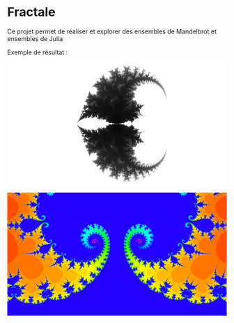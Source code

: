 # Fractale

Ce projet permet de réaliser et explorer des ensembles de Mandelbrot et ensembles de Julia

Exemple de résultat :

![test](Fractale-Mandelbrot/Resultat/Fractale-2013-221111112000110.png)

![test](Fractale-Mandelbrot/Resultat/Fractale-j-74311-2,2,1,1,1,1,0,1,1,1,244,0,24,,6,,244,170,1,0.268.png)

